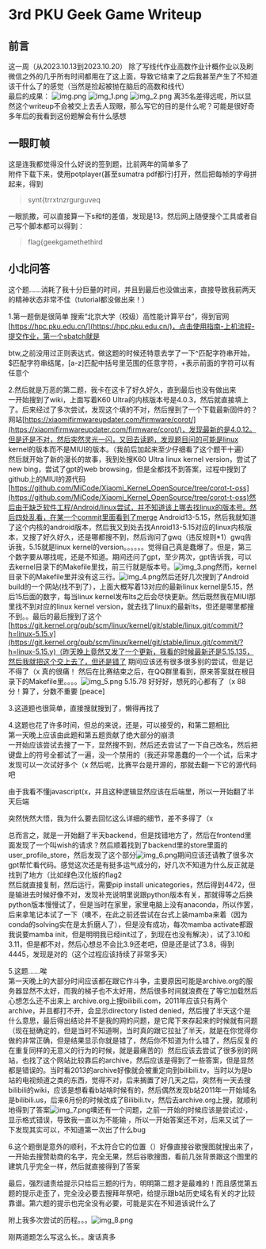 # 3rd PKU Geek Game Writeup
## 前言
这一周（从2023.10.13到2023.10.20） 除了写线代作业高数作业计概作业以及刷微信之外的几乎所有时间都用在了这上面，导致它结束了之后我甚至产生了不知道该干什么了的感觉（当然是捡起被抛在脑后的高数和线代）<br>
最后的成果：
![img.png](img.png)
![img_1.png](img_1.png)
![img_2.png](img_2.png)
离35名差得远呢，所以显然这个writeup不会被交上去丢人现眼，那么写它的目的是什么呢？可能是很好奇多年后的我看到这份题解会有什么感想

## 一眼盯帧
这是连我都觉得没什么好说的签到题，比前两年的简单多了<br>
附件下载下来，使用potplayer(甚至sumatra pdf都行)打开，然后把每帧的字母拼起来，得到

> synt{trrxtnzrgurguveq

一眼凯撒，可以直接算一下s和f的差值，发现是13，然后网上随便搜个工具或者自己写个脚本都可以得到：

> flag{geekgamethethird

## 小北问答
这个题……消耗了我十分巨量的时间，并且到最后也没做出来，直接导致我前两天的精神状态非常不佳（tutorial都没做出来！）

1.第一题倒是很简单
搜索“北京大学（校级）高性能计算平台”，得到官网[https://hpc.pku.edu.cn/](https://hpc.pku.edu.cn/)，点击使用指南-上机流程-提交作业，第一个sbatch就是

btw,之前没用过正则表达式，做这题的时候还特意去学了一下^匹配字符串开始，$匹配字符串结尾，[a-z]匹配中括号里范围的任意字符，+表示前面的字符可以有任意个

2.然后就是万恶的第二题，我卡在这卡了好久好久，直到最后也没有做出来<br>
一开始搜到了wiki，上面写着K60 Ultra的内核版本号是4.0.3，然后就直接填上了。后来经过了多次尝试，发现这个填的不对，然后搜到了一个下载最新固件的？网站[https://xiaomifirmwareupdater.com/firmware/corot/](https://xiaomifirmwareupdater.com/firmware/corot/)，发现最新的是4.0.12。但是还是不对，然后突然灵光一闪，又回去读题，发现题目问的可能是linux kernel的版本而不是MIUI的版本。（我前后加起来至少仔细看了这个题干十遍）<br>
 然后就开始了新的漫长的故事，我到处搜K60 Ultra linux kernel version，尝试了new bing，尝试了gpt的web browsing，但是全都找不到答案，过程中搜到了github上的MIUI的源代码[https://github.com/MiCode/Xiaomi_Kernel_OpenSource/tree/corot-t-oss](https://github.com/MiCode/Xiaomi_Kernel_OpenSource/tree/corot-t-oss)然后由于缺乏软件工程/Android/linux尝试，并不知道该上哪去找linux的版本号。然后四处乱看，在某一个commit里面看到了merge Android13-5.15，然后我就知道了这个内核的android版本，然后我又到处去找Anroid13-5.15对应的linux内核版本，又搜了好久好久，还是哪都搜不到，然后询问了gwq（违反规则*1）gwq告诉我，5.15就是linux kernel的version。。。。。。觉得自己真是蠢爆了。但是，第三个数字要从哪找呢，还是不知道。期间还问了gpt，至少两次，gpt告诉我，可以去kernel目录下的Makefile里找，前三行就是版本号。![img_3.png](img_3.png)然而，kernel目录下的Makefile里并没有这三行。![img_4.png](img_4.png)然后还好几次搜到了Android build的一个网站(找不到了），上面大概写着13对应的最新linux kernel是5.15，然后15后面的数字，每当linux kernel发布lts之后会尽快更新。然后既然我在MIUI那里找不到对应的linux kernel version，就去找了linux的最新lts，但还是哪里都搜不到。。最后的最后搜到了这个[https://git.kernel.org/pub/scm/linux/kernel/git/stable/linux.git/commit/?h=linux-5.15.y](https://git.kernel.org/pub/scm/linux/kernel/git/stable/linux.git/commit/?h=linux-5.15.y)（昨天晚上竟然又发了一个更新，我看的时候最新还是5.15.135，然后我就把这个交上去了，但还是错了
期间应该还有很多很多别的尝试，但是记不得了（x
真的很痛！
然后在比赛结束之后，在QQ群里看到，原来答案就在根目录下的Makefile里。。。。![img_5.png](img_5.png)
5.15.78
好好好，想死的心都有了（x 88分！算了，分数不重要 [peace]

3.这道题也很简单，直接搜就搜到了，懒得再找了

4.这题也花了许多时间，但总的来说，还是，可以接受的，和第二题相比<br>
第一天晚上应该由此题和第五题贡献了绝大部分的崩溃<br>
一开始应该尝试去搜了一下，显然搜不到，然后还去尝试了一下自己改名，然后把键盘上的符号全都试了一遍，没一个禁用的（我还非常愚蠢的一个一个试，后来才发现可以一次试好多个（x
然后呢，比赛平台是开源的，那就去翻一下它的源代码吧

由于我看不懂javascript(x，并且这种逻辑显然应该在后端里，所以一开始翻了半天后端

突然恍然大悟，我为什么要去回忆这么详细的细节，差不多得了（x

总而言之，就是一开始翻了半天backend，但是找错地方了，然后在frontend里面发现了一个叫wish的请求？然后顺着找到了backend里的store里面的user_profile_store，然后发现了这个部分![img_6.png](img_6.png)期间应该还请教了很多次gpt帮忙看代码。感觉这次还是有挺多运气成分的，好几次不知道为什么反正就是找到了地方（比如绿色汉化版的flag2<br>
然后就直接复制，然后运行，需要pip install unicategories，然后得到4472，但是输进去时候好像不对，发现补充说明里说跟python版本有关，那就得等之后换python版本慢慢试了，但是当时在家里，家里电脑上没有anaconda，所以作罢，后来拿笔记本试了一下（噢不，在此之前还尝试在台式上装mamba来着（因为conda的solving实在是太折磨人了），但是没有成功，每次mamba activate都跟我说要mamba init，但是明明我已经init过了，到现在也没有解决），试了3.10和3.11，但是都不对，然后心想总不会比3.9还老吧，但是还是试了3.8，得到4445，发现是对的（这个过程应该持续了非常多天）

5.这题……唉<br>
第一天晚上的大部分时间应该都在跟它作斗争，主要原因可能是archive.org的服务器显然不太好，而我的梯子也不太好用，然后很多时间就浪费在了等它加载然后心想怎么还不出来上
archive.org上搜bilibili.com，2011年应该只有两个archive，并且都打不开，会显示directory listed denied，然后搜了半天这个是什么意思，最后得出结论并不是我的网的问题，是它爬下来存起来的时候就有问题（现在挺确定的，但是当时不知道啊，当时真的跟它拉扯了半天，就是在你觉得你做的非常正确，但是结果显示你就是错了，然后你不知道为什么错了，然后反复的在重复同样的无意义的行为的时候，就是最痛苦的）然后应该去尝试了很多别的网站，也找了这个网站比较靠后的archive，然后应该是得到了一些答案，但是显然都是错误的。当时看2013的archive好像就会被重定向到bilibili.tv，当时以为是b站的电视频道之类的东西，觉得不对，后来搁置了好几天之后，突然有一天去搜bilibili的wiki，应该是想看看b站啥时候有的，然后偶然发现b站2011年一开始域名是bilibili.us，后来6月份的时候改成了Bilibili.tv，然后去archive.org上搜，就顺利地得到了答案![img_7.png](img_7.png)噢还有一个问题，之前一开始的时候应该是尝试过·，显示格式错误，导致我一直以为不能输·，所以一开始答案还不对，后来又试了一下发现其实可以，不知道第一次出了什么bug

6.这个题倒是意外的顺利，不太符合它的位置（）好像直接谷歌搜图就搜出来了，一开始去搜赞助商的名字，完全无果，然后谷歌搜图，看前几张背景跟这个图里的建筑几乎完全一样，然后就直接得到了答案

最后，强烈谴责给提示只给后三题的行为，明明第二题才是最难的！而且感觉第五题的提示走歪了，完全没必要去搜拜年祭吧，给提示跟b站历史域名有关的才比较靠谱。第六题的提示也完全没有必要，可能是实在不知道该说什么了

附上我多次尝试的历程。。。![img_8.png](img_8.png)

刚两道题怎么写这么长。。废话真多

